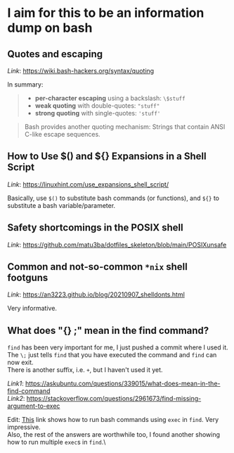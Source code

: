 # I aim for this to be an information dump on bash

## Quotes and escaping

*Link*: https://wiki.bash-hackers.org/syntax/quoting

In summary:

> - **per-character escaping** using a backslash: `\$stuff`
> - **weak quoting** with double-quotes: `"stuff"`
> - **strong quoting** with single-quotes: `'stuff'`

> Bash provides another quoting mechanism: Strings that contain ANSI C-like escape sequences.

## How to Use $() and ${} Expansions in a Shell Script

*Link*: https://linuxhint.com/use_expansions_shell_script/

Basically, use `$()` to substitute bash commands (or functions), and `${}` to substitute a bash variable/parameter.

## Safety shortcomings in the POSIX shell

*Link*: https://github.com/matu3ba/dotfiles_skeleton/blob/main/POSIXunsafe

## Common and not-so-common `*nix` shell footguns

*Link*: https://an3223.github.io/blog/20210907_shelldonts.html

Very informative.

## What does "{} \;" mean in the find command?

`find` has been very important for me, I just pushed a commit where I used it. The `\;` just tells `find` that you have executed the command and `find` can now exit.\
There is another suffix, i.e. `+`, but I haven't used it yet.

*Link1*: https://askubuntu.com/questions/339015/what-does-mean-in-the-find-command<br/>
*Link2*: https://stackoverflow.com/questions/2961673/find-missing-argument-to-exec

Edit: [This](https://stackoverflow.com/a/2962015) link shows how to run bash commands using `exec` in `find`. Very impressive.\
Also, the rest of the answers are worthwhile too, I found another showing how to run multiple `exec`s in `find`.\
